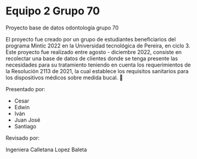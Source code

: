# Equipo 2 Grupo 70
<hi>Proyecto base de datos odontología grupo 70</h1>
<p>El proyecto fue creado por un grupo de estudiantes beneficiarios del programa Mintic 2022 en la Universidad tecnológica de Pereira, en ciclo 3. Este proyecto fue realizado entre agosto - diciembre 2022, consiste en recolectar una base de datos de clientes donde se tenga presente las necesidades para su tratamiento teniendo en cuenta los requerimientos de la Resolución 2113 de 2021, la cual establece los requisitos sanitarios para los dispositivos médicos sobre medida bucal. 🦷</p>

<p>Presentado por: </p>
<ul>
  <li>Cesar</li>
  <li>Edwin</li>
  <li>Iván</li>
  <li>Juan José</li>
  <li>Santiago</li>
</ul>

<p>Revisado por: </p>
<p>Ingeniera Calletana Lopez Baleta</p>
